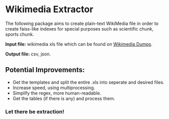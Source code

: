 # Wikimedia Extractor

The following package aims to create plain-text WikiMedia file in order to create faiss-like indexes for special purposes such as 
scientific chunk, sports chunk.

<b>Input file:</b> wikimedia xls file which can be found on [Wikimedia Dumps](https://dumps.wikimedia.org/enwiki/).

<b>Output file:</b> csv, json.

## Potential Improvements:

- Get the templates and split the entire .xls into seperate and desired files.
- Increase speed, using multiprocessing.
- Simplify the regex, more human-readable.
- Get the tables (if there is any) and process them.

### Let there be extraction!
